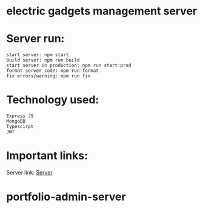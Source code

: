 # electric gadgets management server

# Server run:
    start server: npm start
    build server: npm run build
    start server in production: npm run start:prod
    format server code: npm run format
    fix errors/warning: npm run fix
# Technology used:
    Express JS
    MongoDB
    Typescirpt
    JWT
    

# Important links:
   Server link: [Server](https://electric-gadgets-management-server.vercel.app)

# portfolio-admin-server
